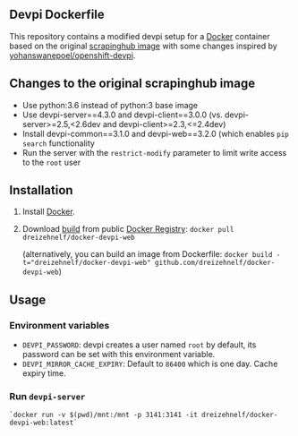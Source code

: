 ## Devpi Dockerfile


This repository contains a modified devpi setup for a
[Docker](https://www.docker.io/) container based on the original
[scrapinghub image](https://index.docker.io/u/scrapinghub/devpi/) with
some changes inspired by [yohanswanepoel/openshift-devpi](https://github.com/yohanswanepoel/openshift-devpi).

## Changes to the original scrapinghub image

- Use python:3.6 instead of python:3 base image
- Use devpi-server==4.3.0 and devpi-client==3.0.0
  (vs. devpi-server>=2.5,<2.6dev and devpi-client>=2.3,<=2.4dev)
- Install devpi-common==3.1.0 and devpi-web==3.2.0 (which enables
  `pip search` functionality
- Run the server with the `restrict-modify` parameter to limit write
  access to the `root` user

## Installation

1. Install [Docker](https://www.docker.io/).

2. Download [build](https://index.docker.io/u/dreizehnelf/docker-devpi-web/)
   from public [Docker Registry](https://index.docker.io/):
   `docker pull dreizehnelf/docker-devpi-web`

   (alternatively, you can build an image from Dockerfile:
   `docker build -t="dreizehnelf/docker-devpi-web" github.com/dreizehnelf/docker-devpi-web`)

## Usage

### Environment variables

- `DEVPI_PASSWORD`: devpi creates a user named `root` by default, its
  password can be set with this environment variable.
- `DEVPI_MIRROR_CACHE_EXPIRY`: Default to `86400` which is one day.
  Cache expiry time.

### Run `devpi-server`

    `docker run -v $(pwd)/mnt:/mnt -p 3141:3141 -it dreizehnelf/docker-devpi-web:latest`





